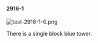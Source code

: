 #### 2916-1
![test-2916-1-0.png](https://github.com/lil-lab/nlvr/raw/master/nlvr/test/images/3/test-2916-1-0.png "test-2916-1-0.png")

There is a single block blue tower.